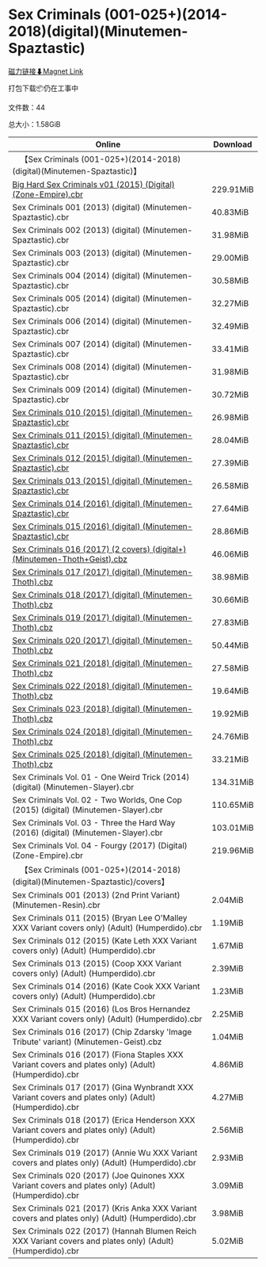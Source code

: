 # Sex Criminals (001-025+)(2014-2018)(digital)(Minutemen-Spaztastic)

[磁力链接⬇Magnet Link](magnet:?xt=urn:btih:5c6b2bb00e96d1f7d733bd41ba5a4f09605cafb6&dn=Sex%20Criminals%20%28001-025%2B%29%282014-2018%29%28digital%29%28Minutemen-Spaztastic%29)

打包下载📦仍在工事中

文件数：44

总大小：1.58GiB

Online | Download
--- | ---
&emsp;【Sex Criminals (001-025+)(2014-2018)(digital)(Minutemen-Spaztastic)】 | 
[Big Hard Sex Criminals v01 (2015) (Digital) (Zone-Empire).cbr](https://github.com/alicewish/markdown/blob/master/comic/Big-Hard-Sex-Criminals-v01-2015-Digital-Zone-Empire-cbr.md) | 229.91MiB
Sex Criminals 001 (2013) (digital) (Minutemen-Spaztastic).cbr | 40.83MiB
Sex Criminals 002 (2013) (digital) (Minutemen-Spaztastic).cbr | 31.98MiB
Sex Criminals 003 (2013) (digital) (Minutemen-Spaztastic).cbr | 29.00MiB
Sex Criminals 004 (2014) (digital) (Minutemen-Spaztastic).cbr | 30.58MiB
Sex Criminals 005 (2014) (digital) (Minutemen-Spaztastic).cbr | 32.27MiB
Sex Criminals 006 (2014) (digital) (Minutemen-Spaztastic).cbr | 32.49MiB
Sex Criminals 007 (2014) (digital) (Minutemen-Spaztastic).cbr | 33.41MiB
Sex Criminals 008 (2014) (digital) (Minutemen-Spaztastic).cbr | 31.98MiB
Sex Criminals 009 (2014) (digital) (Minutemen-Spaztastic).cbr | 30.72MiB
[Sex Criminals 010 (2015) (digital) (Minutemen-Spaztastic).cbr](https://github.com/alicewish/markdown/blob/master/comic/Sex-Criminals-010-2015-digital-Minutemen-Spaztastic-cbr.md) | 26.98MiB
[Sex Criminals 011 (2015) (digital) (Minutemen-Spaztastic).cbr](https://github.com/alicewish/markdown/blob/master/comic/Sex-Criminals-011-2015-digital-Minutemen-Spaztastic-cbr.md) | 28.04MiB
[Sex Criminals 012 (2015) (digital) (Minutemen-Spaztastic).cbr](https://github.com/alicewish/markdown/blob/master/comic/Sex-Criminals-012-2015-digital-Minutemen-Spaztastic-cbr.md) | 27.39MiB
[Sex Criminals 013 (2015) (digital) (Minutemen-Spaztastic).cbr](https://github.com/alicewish/markdown/blob/master/comic/Sex-Criminals-013-2015-digital-Minutemen-Spaztastic-cbr.md) | 26.58MiB
[Sex Criminals 014 (2016) (digital) (Minutemen-Spaztastic).cbr](https://github.com/alicewish/markdown/blob/master/comic/Sex-Criminals-014-2016-digital-Minutemen-Spaztastic-cbr.md) | 27.64MiB
[Sex Criminals 015 (2016) (digital) (Minutemen-Spaztastic).cbr](https://github.com/alicewish/markdown/blob/master/comic/Sex-Criminals-015-2016-digital-Minutemen-Spaztastic-cbr.md) | 28.86MiB
[Sex Criminals 016 (2017) (2 covers) (digital+) (Minutemen-Thoth+Geist).cbz](https://github.com/alicewish/markdown/blob/master/comic/Sex-Criminals-016-2017-2-covers-digital-Minutemen-Thoth-Geist-cbz.md) | 46.06MiB
[Sex Criminals 017 (2017) (digital) (Minutemen-Thoth).cbz](https://github.com/alicewish/markdown/blob/master/comic/Sex-Criminals-017-2017-digital-Minutemen-Thoth-cbz.md) | 38.98MiB
[Sex Criminals 018 (2017) (digital) (Minutemen-Thoth).cbz](https://github.com/alicewish/markdown/blob/master/comic/Sex-Criminals-018-2017-digital-Minutemen-Thoth-cbz.md) | 30.66MiB
[Sex Criminals 019 (2017) (digital) (Minutemen-Thoth).cbz](https://github.com/alicewish/markdown/blob/master/comic/Sex-Criminals-019-2017-digital-Minutemen-Thoth-cbz.md) | 27.83MiB
[Sex Criminals 020 (2017) (digital) (Minutemen-Thoth).cbz](https://github.com/alicewish/markdown/blob/master/comic/Sex-Criminals-020-2017-digital-Minutemen-Thoth-cbz.md) | 50.44MiB
[Sex Criminals 021 (2018) (digital) (Minutemen-Thoth).cbz](https://github.com/alicewish/markdown/blob/master/comic/Sex-Criminals-021-2018-digital-Minutemen-Thoth-cbz.md) | 27.58MiB
[Sex Criminals 022 (2018) (digital) (Minutemen-Thoth).cbz](https://github.com/alicewish/markdown/blob/master/comic/Sex-Criminals-022-2018-digital-Minutemen-Thoth-cbz.md) | 19.64MiB
[Sex Criminals 023 (2018) (digital) (Minutemen-Thoth).cbz](https://github.com/alicewish/markdown/blob/master/comic/Sex-Criminals-023-2018-digital-Minutemen-Thoth-cbz.md) | 19.92MiB
[Sex Criminals 024 (2018) (digital) (Minutemen-Thoth).cbz](https://github.com/alicewish/markdown/blob/master/comic/Sex-Criminals-024-2018-digital-Minutemen-Thoth-cbz.md) | 24.76MiB
[Sex Criminals 025 (2018) (digital) (Minutemen-Thoth).cbz](https://github.com/alicewish/markdown/blob/master/comic/Sex-Criminals-025-2018-digital-Minutemen-Thoth-cbz.md) | 33.21MiB
Sex Criminals Vol. 01 - One Weird Trick (2014) (digital) (Minutemen-Slayer).cbr | 134.31MiB
Sex Criminals Vol. 02 - Two Worlds, One Cop (2015) (digital) (Minutemen-Slayer).cbr | 110.65MiB
Sex Criminals Vol. 03 - Three the Hard Way (2016) (digital) (Minutemen-Slayer).cbr | 103.01MiB
Sex Criminals Vol. 04 - Fourgy (2017) (Digital) (Zone-Empire).cbr | 219.96MiB
&emsp;【Sex Criminals (001-025+)(2014-2018)(digital)(Minutemen-Spaztastic)/covers】 | 
Sex Criminals 001 (2013) (2nd Print Variant) (Minutemen-Resin).cbr | 2.04MiB
Sex Criminals 011 (2015) (Bryan Lee O'Malley XXX Variant covers only) (Adult) (Humperdido).cbr | 1.19MiB
Sex Criminals 012 (2015) (Kate Leth XXX Variant covers only) (Adult) (Humperdido).cbr | 1.67MiB
Sex Criminals 013 (2015) (Coop XXX Variant covers only) (Adult) (Humperdido).cbr | 2.39MiB
Sex Criminals 014 (2016) (Kate Cook XXX Variant covers only) (Adult) (Humperdido).cbr | 1.23MiB
Sex Criminals 015 (2016) (Los Bros Hernandez XXX Variant covers only) (Adult) (Humperdido).cbr | 2.25MiB
Sex Criminals 016 (2017) (Chip Zdarsky 'Image Tribute' variant) (Minutemen-Geist).cbz | 1.04MiB
Sex Criminals 016 (2017) (Fiona Staples XXX Variant covers and plates only) (Adult) (Humperdido).cbr | 4.86MiB
Sex Criminals 017 (2017) (Gina Wynbrandt XXX Variant covers and plates only) (Adult) (Humperdido).cbr | 4.27MiB
Sex Criminals 018 (2017) (Erica Henderson XXX Variant covers and plates only) (Adult) (Humperdido).cbr | 2.56MiB
Sex Criminals 019 (2017) (Annie Wu XXX Variant covers and plates only) (Adult) (Humperdido).cbr | 2.93MiB
Sex Criminals 020 (2017) (Joe Quinones XXX Variant covers and plates only) (Adult) (Humperdido).cbr | 3.09MiB
Sex Criminals 021 (2017) (Kris Anka XXX Variant covers and plates only) (Adult) (Humperdido).cbr | 3.98MiB
Sex Criminals 022 (2017) (Hannah Blumen Reich XXX Variant covers and plates only) (Adult) (Humperdido).cbr | 5.02MiB